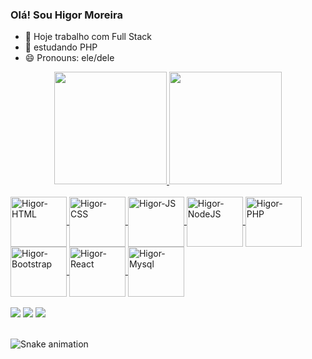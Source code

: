 ### Olá! Sou Higor Moreira

- 🔭 Hoje trabalho com Full Stack
- 🌱 estudando PHP
- 😄 Pronouns: ele/dele

<div align="center">
  <a href="https://github.com/higorldmoreira">
  <img height="180em" src="https://github-readme-stats.vercel.app/api?username=higorldmoreira&show_icons=true&theme=github_dark&include_all_commits=true&count_private=true"/>
  <img height="180em" src="https://github-readme-stats.vercel.app/api/top-langs/?username=higorldmoreira&layout=compact&langs_count=7&theme=github_dark"/>
</div>  
  
<div style="display: inline_block"><br>
  <img align="center" alt="Higor-HTML" height="80" width="90" src="https://cdn.jsdelivr.net/gh/devicons/devicon/icons/html5/html5-original.svg" />       
  <img align="center" alt="Higor-CSS" height="80"  width="90" src="https://cdn.jsdelivr.net/gh/devicons/devicon/icons/css3/css3-original.svg" />
  <img align="center" alt="Higor-JS" height="80"  width="90" src="https://cdn.jsdelivr.net/gh/devicons/devicon/icons/javascript/javascript-original.svg" />
  <img align="center" alt="Higor-NodeJS" height="80"  width="90" src="https://cdn.jsdelivr.net/gh/devicons/devicon/icons/nodejs/nodejs-original.svg" />
  <img align="center" alt="Higor-PHP" height="80"  width="90" src="https://cdn.jsdelivr.net/gh/devicons/devicon/icons/php/php-original.svg" />
  <img align="center" alt="Higor-Bootstrap" height="80"  width="90" src="https://cdn.jsdelivr.net/gh/devicons/devicon/icons/bootstrap/bootstrap-original.svg" />
  <img align="center" alt="Higor-React" height="80"  width="90" src="https://cdn.jsdelivr.net/gh/devicons/devicon/icons/react/react-original.svg" />
  <img align="center" alt="Higor-Mysql" height="80"  width="90" src="https://cdn.jsdelivr.net/gh/devicons/devicon/icons/mysql/mysql-original.svg" />
</div>
  <br>
<div>
<a href="https://www.instagram.com/higorldmoreira" target="_blank"><img src="https://img.shields.io/badge/-Instagram-%23E4405F?style=for-the-badge&logo=instagram&logoColor=white" target="_blank"></a>
  <a href = "mailto:higorldmoreira@gmail.com"><img src="https://img.shields.io/badge/-Gmail-%23333?style=for-the-badge&logo=gmail&logoColor=white" target="_blank"></a>
  <a href="https://www.linkedin.com/in/higor-moreira-169776165/" target="_blank"><img src="https://img.shields.io/badge/-LinkedIn-%230077B5?style=for-the-badge&logo=linkedin&logoColor=white" target="_blank"></a>   
</div>
<br>

![Snake animation](https://github.com/higorldmoreira/higorldmoreira/blob/output/github-contribution-grid-snake.svg)
